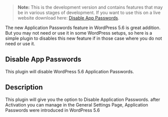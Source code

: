 > **Note:** This is the development version and contains features that may be in various stages of development. If you want to use this on a live website download here: [Disable App Passwords](https://wordpress.org/plugins/wp-disable-app-passwords/).

The new Application Passwords feature in WordPress 5.6 is great addition.
But you may not need or use it in some WordPress setups, so here is a simple plugin
to disables this new feature if in those case where you do not need or use it.  

## Disable App Passwords
This plugin will disable WordPress 5.6 Application Passwords.

## Description
This plugin will give you the option to Disable Application Passwords.
after Activation you can manage in the General Settings Page,
Application Passwords were introduced in WordPress 5.6
